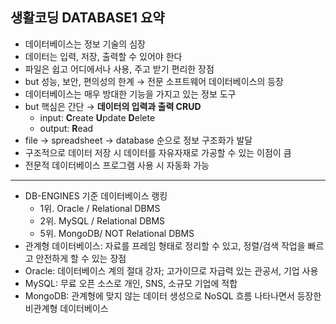 ## 생활코딩 DATABASE1 요약

- 데이터베이스는 정보 기술의 심장
- 데이터는 입력, 저장, 출력할 수 있어야 한다
- 파일은 쉽고 어디에서나 사용, 주고 받기 편리한 장점
- but 성능, 보안, 편의성의 한계 → 전문 소프트웨어 데이터베이스의 등장
- 데이터베이스는 매우 방대한 기능을 가지고 있는 정보 도구
- but 핵심은 간단 → **데이터의 입력과 출력 CRUD**
	- input: **C**reate **U**pdate **D**elete
	- output: **R**ead
- file → spreadsheet → database 순으로 정보 구조화가 발달
- 구조적으로 데이터 저장 시 데이터를 자유자재로 가공할 수 있는 이점이 큼
- 전문적 데이터베이스 프로그램 사용 시 자동화 가능
---
- DB-ENGINES 기준 데이터베이스 랭킹
	- 1위. Oracle / Relational DBMS
	- 2위. MySQL / Relational DBMS
	- 5위. MongoDB/ NOT Relational DBMS
- 관계형 데이터베이스: 자료를 프레임 형태로 정리할 수 있고, 정렬/검색 작업을 빠르고 안전하게 할 수 있는 장점
- Oracle: 데이터베이스 계의 절대 강자; 고가이므로 자급력 있는 관공서, 기업 사용
- MySQL: 무료 오픈 소스로 개인, SNS, 소규모 기업에 적합
- MongoDB: 관계형에 맞지 않는 데이터 생성으로 NoSQL 흐름 나타나면서 등장한 비관계형 데이터베이스
